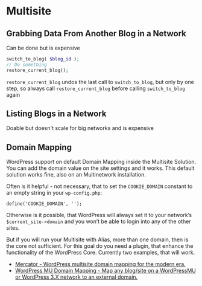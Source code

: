 # Multisite

## Grabbing Data From Another Blog in a Network

Can be done but is expensive

```php
switch_to_blog( $blog_id );
// Do something
restore_current_blog();
```

`restore_current_blog` undos the last call to `switch_to_blog`, but only by one step, so always call `restore_current_blog` before calling `switch_to_blog` again

## Listing Blogs in a Network

Doable but doesn't scale for big networks and is expensive

## Domain Mapping

WordPress support on default Domain Mapping inside the Multisite Solution. You can add the domain value on the site settings and it works. This default solution works fine, also on an Multinetwork installation.

Often is it helpful - not necessary, that to set the `COOKIE_DOMAIN` constant to an empty string in your `wp-config.php`:

 `define('COOKIE_DOMAIN', '');`
 
Otherwise is it possible, that WordPress will always set it to your network’s `$current_site->domain` and you won’t be able to login into any of the other sites.

But if you will run your Multisite with Alias, more than one domain, then is the core not sufficient. For this goal do you need a plugin, that enhance the functionality of the WordPress Core. Currently two examples, that will work.

 * [Mercator - WordPress multisite domain mapping for the modern era.](https://github.com/humanmade/Mercator)
 * [WordPress MU Domain Mapping - Map any blog/site on a WordPressMU or WordPress 3.X network to an external domain.](https://wordpress.org/plugins/wordpress-mu-domain-mapping/)

